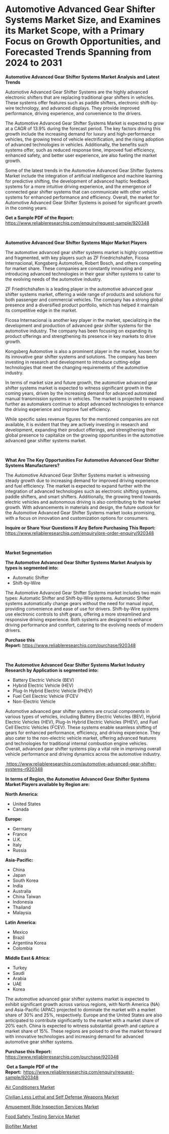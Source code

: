 <p><h1>Automotive Advanced Gear Shifter Systems Market Size, and Examines its Market Scope, with a Primary Focus on Growth Opportunities, and Forecasted Trends Spanning from 2024 to 2031</h1></p><p><strong>Automotive Advanced Gear Shifter Systems Market Analysis and Latest Trends</strong></p>
<p><p>Automotive Advanced Gear Shifter Systems are the highly advanced electronic shifters that are replacing traditional gear shifters in vehicles. These systems offer features such as paddle shifters, electronic shift-by-wire technology, and advanced displays. They provide improved performance, driving experience, and convenience to the drivers.</p><p>The Automotive Advanced Gear Shifter Systems Market is expected to grow at a CAGR of 13.9% during the forecast period. The key factors driving this growth include the increasing demand for luxury and high-performance vehicles, the growing trend of vehicle electrification, and the rising adoption of advanced technologies in vehicles. Additionally, the benefits such systems offer, such as reduced response time, improved fuel efficiency, enhanced safety, and better user experience, are also fueling the market growth.</p><p>Some of the latest trends in the Automotive Advanced Gear Shifter Systems Market include the integration of artificial intelligence and machine learning for predictive shifting, the development of advanced haptic feedback systems for a more intuitive driving experience, and the emergence of connected gear shifter systems that can communicate with other vehicle systems for enhanced performance and efficiency. Overall, the market for Automotive Advanced Gear Shifter Systems is poised for significant growth in the coming years.</p></p>
<p><strong>Get a Sample PDF of the Report:&nbsp;</strong> <a href="https://www.reliableresearchiq.com/enquiry/request-sample/920348">https://www.reliableresearchiq.com/enquiry/request-sample/920348</a></p>
<p>&nbsp;</p>
<p><strong>Automotive Advanced Gear Shifter Systems Major Market Players</strong></p>
<p><p>The automotive advanced gear shifter systems market is highly competitive and fragmented, with key players such as ZF Friedrichshafen, Ficosa Internacional, Kongsberg Automotive, Robert Bosch, and others competing for market share. These companies are constantly innovating and introducing advanced technologies in their gear shifter systems to cater to the evolving needs of the automotive industry.</p><p>ZF Friedrichshafen is a leading player in the automotive advanced gear shifter systems market, offering a wide range of products and solutions for both passenger and commercial vehicles. The company has a strong global presence and a diversified product portfolio, which has helped it maintain its competitive edge in the market.</p><p>Ficosa Internacional is another key player in the market, specializing in the development and production of advanced gear shifter systems for the automotive industry. The company has been focusing on expanding its product offerings and strengthening its presence in key markets to drive growth.</p><p>Kongsberg Automotive is also a prominent player in the market, known for its innovative gear shifter systems and solutions. The company has been investing in research and development to introduce cutting-edge technologies that meet the changing requirements of the automotive industry.</p><p>In terms of market size and future growth, the automotive advanced gear shifter systems market is expected to witness significant growth in the coming years, driven by the increasing demand for advanced automated manual transmission systems in vehicles. The market is projected to expand further as automakers continue to adopt advanced technologies to enhance the driving experience and improve fuel efficiency.</p><p>While specific sales revenue figures for the mentioned companies are not available, it is evident that they are actively investing in research and development, expanding their product offerings, and strengthening their global presence to capitalize on the growing opportunities in the automotive advanced gear shifter systems market.</p></p>
<p>&nbsp;</p>
<p><strong>What Are The Key Opportunities For Automotive Advanced Gear Shifter Systems Manufacturers?</strong></p>
<p><p>The Automotive Advanced Gear Shifter Systems market is witnessing steady growth due to increasing demand for improved driving experience and fuel efficiency. The market is expected to expand further with the integration of advanced technologies such as electronic shifting systems, paddle shifters, and smart shifters. Additionally, the growing trend towards electric vehicles and autonomous driving is also contributing to the market growth. With advancements in materials and design, the future outlook for the Automotive Advanced Gear Shifter Systems market looks promising, with a focus on innovation and customization options for consumers.</p></p>
<p><strong>Inquire or Share Your Questions If Any Before Purchasing This Report:</strong> <a href="https://www.reliableresearchiq.com/enquiry/pre-order-enquiry/920348">https://www.reliableresearchiq.com/enquiry/pre-order-enquiry/920348</a></p>
<p>&nbsp;</p>
<p><strong>Market Segmentation</strong></p>
<p><strong>The Automotive Advanced Gear Shifter Systems Market Analysis by types is segmented into:</strong></p>
<p><ul><li>Automatic Shifter</li><li>Shift-by-Wire</li></ul></p>
<p><p>The Automotive Advanced Gear Shifter Systems market includes two main types: Automatic Shifter and Shift-by-Wire systems. Automatic Shifter systems automatically change gears without the need for manual input, providing convenience and ease of use for drivers. Shift-by-Wire systems use electronic controls to shift gears, offering a more streamlined and responsive driving experience. Both systems are designed to enhance driving performance and comfort, catering to the evolving needs of modern drivers.</p></p>
<p><strong>Purchase this Report:&nbsp;</strong><a href="https://www.reliableresearchiq.com/purchase/920348">https://www.reliableresearchiq.com/purchase/920348</a></p>
<p>&nbsp;</p>
<p><strong>The Automotive Advanced Gear Shifter Systems Market Industry Research by Application is segmented into:</strong></p>
<p><ul><li>Battery Electric Vehicle (BEV)</li><li>Hybrid Electric Vehicle (HEV)</li><li>Plug-In Hybrid Electric Vehicle (PHEV)</li><li>Fuel Cell Electric Vehicle (FCEV</li><li>Non-Electric Vehicle</li></ul></p>
<p><p>Automotive advanced gear shifter systems are crucial components in various types of vehicles, including Battery Electric Vehicles (BEV), Hybrid Electric Vehicles (HEV), Plug-In Hybrid Electric Vehicles (PHEV), and Fuel Cell Electric Vehicles (FCEV). These systems enable seamless shifting of gears for enhanced performance, efficiency, and driving experience. They also cater to the non-electric vehicle market, offering advanced features and technologies for traditional internal combustion engine vehicles. Overall, advanced gear shifter systems play a vital role in improving overall vehicle performance and driving dynamics across the automotive industry.</p></p>
<p><a href="https://www.reliableresearchiq.com/automotive-advanced-gear-shifter-systems-r920348">&nbsp;https://www.reliableresearchiq.com/automotive-advanced-gear-shifter-systems-r920348</a></p>
<p><strong>In terms of Region, the Automotive Advanced Gear Shifter Systems Market Players available by Region are:</strong></p>
<p>
    <p> <strong> North America: </strong>
        <ul>
            <li>United States</li>
            <li>Canada</li>
        </ul>
        </p> 
    <p> <strong> Europe: </strong>
        <ul>
            <li>Germany</li>
            <li>France</li>
            <li>U.K.</li>
            <li>Italy</li>
            <li>Russia</li>
        </ul>
        </p> 
    <p> <strong> Asia-Pacific: </strong>
        <ul>
            <li>China</li>
            <li>Japan</li>
            <li>South Korea</li>
            <li>India</li>
            <li>Australia</li>
            <li>China Taiwan</li>
            <li>Indonesia</li>
            <li>Thailand</li>
            <li>Malaysia</li>
        </ul>
        </p> 
    <p> <strong> Latin America: </strong>
        <ul>
            <li>Mexico</li>
            <li>Brazil</li>
            <li>Argentina Korea</li>
            <li>Colombia</li>
        </ul>
        </p> 
    <p> <strong> Middle East & Africa: </strong>
        <ul>
            <li>Turkey</li>
            <li>Saudi</li>
            <li>Arabia</li>
            <li>UAE</li>
            <li>Korea</li>
        </ul>
    </p>
    </p>
<p><p>The automotive advanced gear shifter systems market is expected to exhibit significant growth across various regions, with North America (NA) and Asia-Pacific (APAC) projected to dominate the market with a market share of 30% and 25%, respectively. Europe and the United States are also anticipated to contribute significantly to the market with a market share of 20% each. China is expected to witness substantial growth and capture a market share of 15%. These regions are poised to drive the market forward with innovative technologies and increasing demand for advanced automotive gear shifter systems.</p></p>
<p><strong>Purchase this Report: </strong><a href="https://www.reliableresearchiq.com/purchase/920348">https://www.reliableresearchiq.com/purchase/920348</a></p>
<p>&nbsp;<strong>Get a Sample PDF of the Report:&nbsp;&nbsp;</strong><a href="https://www.reliableresearchiq.com/enquiry/request-sample/920348">https://www.reliableresearchiq.com/enquiry/request-sample/920348</a></p>
<p><strong></strong></p>
<p><p><a href="https://medium.com/@nathalelly87957/global-air-conditioners-market-status-2024-2031-and-forecast-by-region-product-end-use-0c11faf689e8">Air Conditioners Market</a></p><p><a href="https://medium.com/@carol.alsopr44536/civilian-less-lethal-and-self-defense-weapons-market-trends-and-analysis-opportunities-and-9554077711b3">Civilian Less Lethal and Self Defense Weapons Market</a></p><p><a href="https://github.com/drzsklfn31/Market-Research-Report-List-1/blob/main/amusement-ride-inspection-services-market.md">Amusement Ride Inspection Services Market</a></p><p><a href="https://github.com/lairestrong/Market-Research-Report-List-1/blob/main/food-safety-testing-service-market.md">Food Safety Testing Service Market</a></p><p><a href="https://medium.com/@rontayewer0/analyzing-biofilter-market-dynamics-and-growth-drivers-and-forecasted-for-period-from-2024-to-2031-a537fdcc2c41">Biofilter Market</a></p></p>